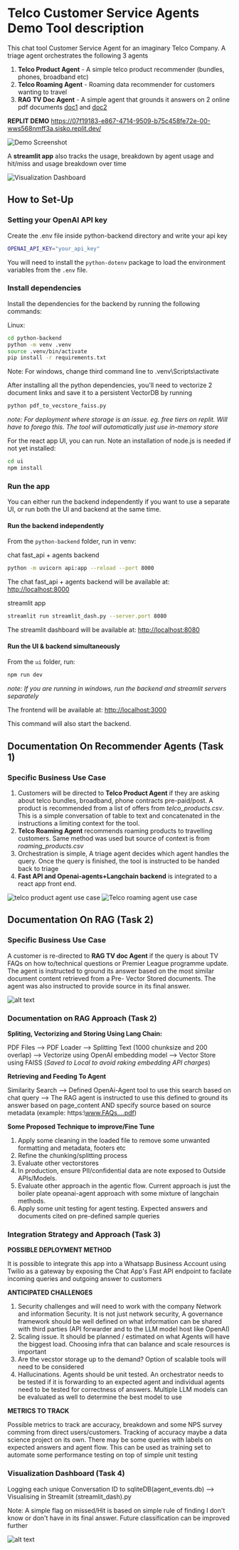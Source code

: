 # Telco Customer Service Agents Demo Tool description

This chat tool Customer Service Agent for an imaginary Telco Company. A triage agent orchestrates the following 3 agents

1. **Telco Product Agent** - A simple telco product recommender (bundles, phones, broadband etc)
2. **Telco Roaming Agent** - Roaming data recommender for customers wanting to travel
3. **RAG TV Doc Agent** - A simple agent that grounds it answers on 2 online pdf documents [doc1](https://www.singtel.com/content/dam/singtel/personal/products-services/tv/plupdates/SingtelTV_PL_Updates_SingtelTV_FAQs.pdf) and [doc2](https://cdn2.singteldigital.com/content/dam/singtel/personal/products-services/tv/apps/tv-go/tv-go-documents/singteltvgo-faqs.pdf)


**REPLIT DEMO**
https://07f19183-e867-4714-9509-b75c458fe72e-00-wws568nmff3a.sisko.replit.dev/

![Demo Screenshot](screenshot.jpg)

A **streamlit app** also tracks the usage, breakdown by agent usage and hit/miss and usage breakdown over time

![Visualization Dashboard](image.png)


## How to Set-Up

### Setting your OpenAI API key

Create the .env file inside python-backend directory and write your api key
```bash
OPENAI_API_KEY="your_api_key"
```
You will need to install the `python-dotenv` package to load the environment variables from the `.env` file.

### Install dependencies

Install the dependencies for the backend by running the following commands:

Linux:
```bash
cd python-backend
python -m venv .venv
source .venv/bin/activate
pip install -r requirements.txt
```
Note: For windows, change third command line to .venv\Scripts\activate

After installing all the python dependencies, you'll need to vectorize 2 document links and save it to a persistent VectorDB by running
```bash
python pdf_to_vecstore_faiss.py
```
*note: For deployment where storage is an issue. eg. free tiers on replit. Will have to forego this. The tool will automatically just use in-memory store*

For the react app UI, you can run. Note an installation of node.js is needed if not yet installed:

```bash
cd ui
npm install
```

### Run the app

You can either run the backend independently if you want to use a separate UI, or run both the UI and backend at the same time.

#### Run the backend independently

From the `python-backend` folder, run in venv:

chat fast_api + agents backend
```bash
python -m uvicorn api:app --reload --port 8000
```
The chat fast_api + agents backend will be available at: [http://localhost:8000](http://localhost:8000)

streamlit app
```bash
streamlit run streamlit_dash.py --server.port 8080
```
The streamlit dashboard will be available at: [http://localhost:8080](http://localhost:8080)


#### Run the UI & backend simultaneously

From the `ui` folder, run:

```bash
npm run dev
```

*note: If you are running in windows, run the backend and streamlit servers separately*

The frontend will be available at: [http://localhost:3000](http://localhost:3000)

This command will also start the backend.


## Documentation On Recommender Agents (Task 1)

### Specific Business Use Case

1. Customers will be directed to **Telco Product Agent** if they are asking about telco bundles, broadband, phone contracts pre-paid/post. A product is recommended from a list of offers from *telco_products.csv*. This is a simple conversation of table to text and concatenated in the instructions a limiting context for the tool. 
2. **Telco Roaming Agent** recommends roaming products to travelling customers. Same method was used but source of context is from *roaming_products.csv*
3. Orchestration is simple, A triage agent decides which agent handles the query. Once the query is finished, the tool is instructed to be handed back to triage
4. **Fast API and Openai-agents+Langchain backend** is integrated to a react app front end.

![telco product agent use case](image-1.png)     ![Telco roaming agent use case](image-2.png)

## Documentation On RAG (Task 2)

### Specific Business Use Case

A customer is re-directed to **RAG TV doc Agent** if the query is about TV FAQs on how to/technical questions or Premier League programme update. The agent is instructed to ground its answer based on the most similar document content retrieved from a Pre- Vector Stored documents. The agent was also instructed to provide source in its final answer.

![alt text](image-3.png)



### Documentation on RAG Approach (Task 2)

**Spliting, Vectorizing and Storing Using Lang Chain:**

PDF Files --> PDF Loader --> Splitting Text (1000 chunksize and 200 overlap) --> Vectorize using OpenAI embedding model --> Vector Store using FAISS (*Saved to Local to avoid raking embedding API charges*)

**Retrieving and Feeding To Agent**

Similarity Search --> Defined OpenAi-Agent tool to use this search based on chat query --> The RAG agent is instructed to use this defined to ground its answer based on page_content AND specify source based on source metadata (example: https:\\www.FAQs....pdf)

**Some Proposed Technique to improve/Fine Tune**

1. Apply some cleaning in the loaded file to remove some unwanted formatting and metadata, footers etc
2. Refine the chunking/splitting process
3. Evaluate other vectorstores
4. In production, ensure PII/confidential data are note exposed to Outside APIs/Models.
5. Evaluate other approach in the agentic flow. Current approach is just the boiler plate opeanai-agent approach with some mixture of langchain methods. 
6. Apply some unit testing for agent testing. Expected answers and documents cited on pre-defined sample queries


### Integration Strategy and Approach  (Task 3)

**POSSIBLE DEPLOYMENT METHOD**

It is possible to integrate this app into a Whatsapp Business Account using Twilio as a gateway by exposing the Chat App's Fast API endpoint to facilate incoming queries and outgoing answer to customers

**ANTICIPATED CHALLENGES**
1. Security challenges and will need to work with the company Network and information Security. It is not just network security, A governance framework should be well defined on what information can be shared with third parties (API forwarder and to the LLM model host like OpenAI)
2. Scaling issue. It should be planned / estimated on what Agents will have the biggest load. Choosing infra that can balance and scale resources is important
3. Are the vecstor storage up to the demand? Option of scalable tools will need to be considered
4. Hallucinations.  Agents should be unit tested. An orchestrator needs to be tested if it is forwarding to an expected agent and individual agents need to be tested for correctness of answers. Multiple LLM models can be evaluated as well to determine the best model to use

**METRICS TO TRACK**

Possible metrics to track are accuracy, breakdown and some NPS survey comming from direct users/customers. Tracking of accuracy maybe a data science project on its own. There may be some queries with labels on expected answers and agent flow. This can be used as training set to automate some performance testing on top of simple unit testing


### Visualization Dashboard  (Task 4)

Logging each unique Conversation ID to sqliteDB(agent_events.db) --> Visualising in Streamlit (streamlit_dash).py

Note: A simple flag on missed/Hit is based on simple rule of finding I don't know or don't have in its final answer. Future classification can be improved further

![alt text](image-4.png)







